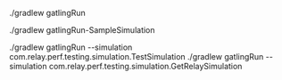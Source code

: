 ./gradlew gatlingRun 

./gradlew gatlingRun-SampleSimulation  

./gradlew gatlingRun --simulation com.relay.perf.testing.simulation.TestSimulation
./gradlew gatlingRun --simulation com.relay.perf.testing.simulation.GetRelaySimulation